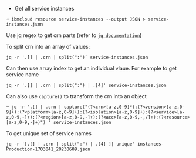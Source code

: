 * Get all service instances
```
➜ ibmcloud resource service-instances --output JSON > service-instances.json
```

Use jq regex to get crn parts (refer to [`jq documentation`](https://jqlang.github.io/jq/manual/#RegularexpressionsPCRE))

To split crn into an array of values:
```
jq -r '.[] | .crn | split(":")` service-instances.json
```

Can then use array index to get an individual vlaue. For example to get service name
```
jq -r '.[] | .crn | split(":") | .[4]' service-instances.json
```

Can also use `capture()` to transform the crn into an object

```
➜ jq -r '.[] | .crn | capture("(?<crn>[a-z,0-9]*):(?<version>[a-z,0-9]+):(?<platform>[a-z,0-9]+):(?<isolation>[a-z,0-9]+):(?<service>[a-z,0-9,-]+):(?<region>[a-z,0-9,-]+):(?<acc>[a-z,0-9,-,/]+):(?<resource>[a-z,0-9,-]+)") ' service-instances.json

```

To get unique set of service names
```
jq -r '[.[] | .crn | split(":") | .[4] ]| unique' instances-Production-1703041_20230609.json
```
